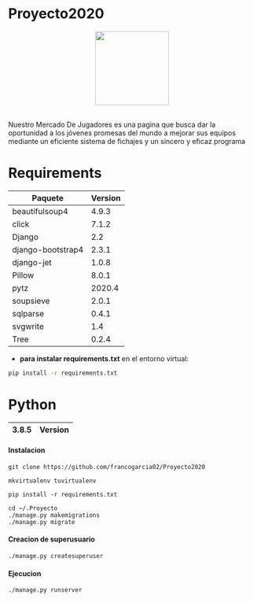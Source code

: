 # Proyecto2020

<p align="center">
  <img src="/home/franco/Documentos/django/Proyecto/Proyecto2020/Proyecto/static/logo1.png" width="150">
  <br />
  <br />
  
  
Nuestro Mercado De Jugadores es una pagina que busca dar la oportunidad a los jóvenes promesas del mundo a mejorar sus equipos mediante un eficiente sistema de fichajes y un sincero y eficaz programa 

# Requirements
| Paquete           | Version |
|-------------------|---------|
| beautifulsoup4    | 4.9.3   |
| click             | 7.1.2   |
| Django            | 2.2     |
| django-bootstrap4 | 2.3.1   |
| django-jet        | 1.0.8   |
| Pillow            | 8.0.1   |
| pytz              | 2020.4  |
| soupsieve         | 2.0.1   |
| sqlparse          | 0.4.1   |
| svgwrite          | 1.4     |
| Tree              | 0.2.4   |

* **para instalar requirements.txt** en el entorno virtual:
```bash
pip install -r requirements.txt
```

# Python
| 3.8.5 | Version |
|-------|---------|


#### Instalacion
```
git clone https://github.com/francogarcia02/Proyecto2020

mkvirtualenv tuvirtualenv

pip install -r requirements.txt

cd ~/.Proyecto
./manage.py makemigrations
./manage.py migrate
```

#### Creacion de superusuario

```
./manage.py createsuperuser
```

#### Ejecucion
```
./manage.py runserver
```